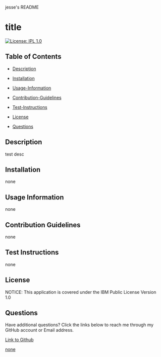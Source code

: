 jesse's README

 # title

[![License: IPL 1.0](https://img.shields.io/badge/License-IPL_1.0-blue.svg)](https://opensource.org/licenses/IPL-1.0)

## Table of Contents

 * [Description](#description)

 * [Installation](#installation)

 * [Usage-Information](#usage-information)

 * [Contribution-Guidelines](#contribution-guidelines)

 * [Test-Instructions](#test-instructions)

 * [License](#license)

 * [Questions](#questions)

## Description

test desc

## Installation

none

## Usage Information

none

## Contribution Guidelines

none

## Test Instructions

none

## License

NOTICE: This application is covered under the IBM Public License Version 1.0

## Questions

Have additional questions? Click the links below to reach me through my GitHub account or Email address.

[Link to Github](https://github.com/none)

<a href="mailto:none">none</a>

